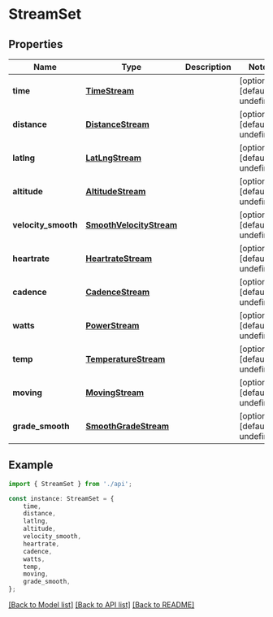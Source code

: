 # StreamSet


## Properties

Name | Type | Description | Notes
------------ | ------------- | ------------- | -------------
**time** | [**TimeStream**](TimeStream.md) |  | [optional] [default to undefined]
**distance** | [**DistanceStream**](DistanceStream.md) |  | [optional] [default to undefined]
**latlng** | [**LatLngStream**](LatLngStream.md) |  | [optional] [default to undefined]
**altitude** | [**AltitudeStream**](AltitudeStream.md) |  | [optional] [default to undefined]
**velocity_smooth** | [**SmoothVelocityStream**](SmoothVelocityStream.md) |  | [optional] [default to undefined]
**heartrate** | [**HeartrateStream**](HeartrateStream.md) |  | [optional] [default to undefined]
**cadence** | [**CadenceStream**](CadenceStream.md) |  | [optional] [default to undefined]
**watts** | [**PowerStream**](PowerStream.md) |  | [optional] [default to undefined]
**temp** | [**TemperatureStream**](TemperatureStream.md) |  | [optional] [default to undefined]
**moving** | [**MovingStream**](MovingStream.md) |  | [optional] [default to undefined]
**grade_smooth** | [**SmoothGradeStream**](SmoothGradeStream.md) |  | [optional] [default to undefined]

## Example

```typescript
import { StreamSet } from './api';

const instance: StreamSet = {
    time,
    distance,
    latlng,
    altitude,
    velocity_smooth,
    heartrate,
    cadence,
    watts,
    temp,
    moving,
    grade_smooth,
};
```

[[Back to Model list]](../README.md#documentation-for-models) [[Back to API list]](../README.md#documentation-for-api-endpoints) [[Back to README]](../README.md)
